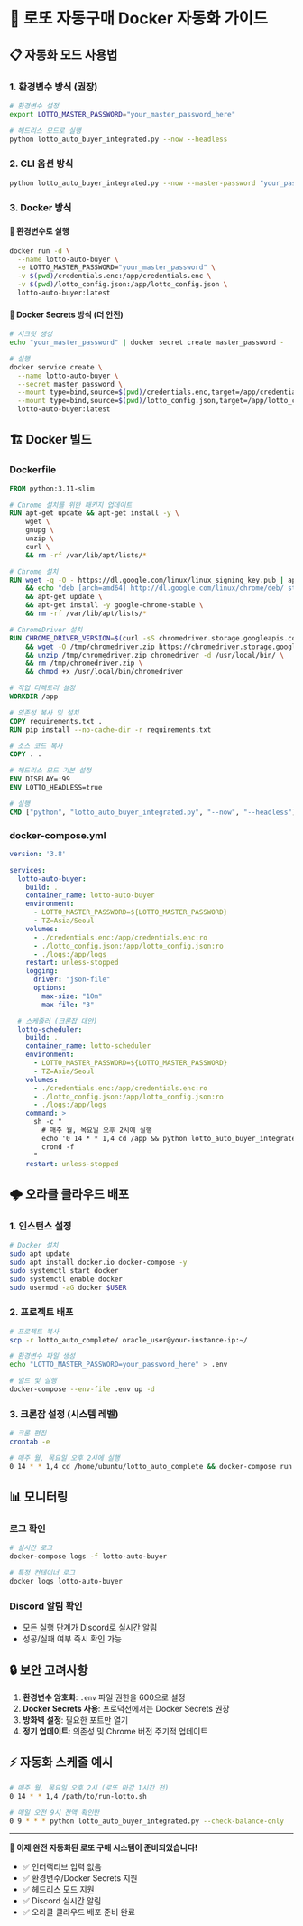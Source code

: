 # 🐳 로또 자동구매 Docker 자동화 가이드

## 📋 자동화 모드 사용법

### 1. 환경변수 방식 (권장)
```bash
# 환경변수 설정
export LOTTO_MASTER_PASSWORD="your_master_password_here"

# 헤드리스 모드로 실행
python lotto_auto_buyer_integrated.py --now --headless
```

### 2. CLI 옵션 방식
```bash
python lotto_auto_buyer_integrated.py --now --master-password "your_password" --headless
```

### 3. Docker 방식

#### 🔧 환경변수로 실행
```bash
docker run -d \
  --name lotto-auto-buyer \
  -e LOTTO_MASTER_PASSWORD="your_master_password" \
  -v $(pwd)/credentials.enc:/app/credentials.enc \
  -v $(pwd)/lotto_config.json:/app/lotto_config.json \
  lotto-auto-buyer:latest
```

#### 🔐 Docker Secrets 방식 (더 안전)
```bash
# 시크릿 생성
echo "your_master_password" | docker secret create master_password -

# 실행
docker service create \
  --name lotto-auto-buyer \
  --secret master_password \
  --mount type=bind,source=$(pwd)/credentials.enc,target=/app/credentials.enc \
  --mount type=bind,source=$(pwd)/lotto_config.json,target=/app/lotto_config.json \
  lotto-auto-buyer:latest
```

## 🏗️ Docker 빌드

### Dockerfile
```dockerfile
FROM python:3.11-slim

# Chrome 설치를 위한 패키지 업데이트
RUN apt-get update && apt-get install -y \
    wget \
    gnupg \
    unzip \
    curl \
    && rm -rf /var/lib/apt/lists/*

# Chrome 설치
RUN wget -q -O - https://dl.google.com/linux/linux_signing_key.pub | apt-key add - \
    && echo "deb [arch=amd64] http://dl.google.com/linux/chrome/deb/ stable main" >> /etc/apt/sources.list.d/google-chrome.list \
    && apt-get update \
    && apt-get install -y google-chrome-stable \
    && rm -rf /var/lib/apt/lists/*

# ChromeDriver 설치
RUN CHROME_DRIVER_VERSION=$(curl -sS chromedriver.storage.googleapis.com/LATEST_RELEASE) \
    && wget -O /tmp/chromedriver.zip https://chromedriver.storage.googleapis.com/$CHROME_DRIVER_VERSION/chromedriver_linux64.zip \
    && unzip /tmp/chromedriver.zip chromedriver -d /usr/local/bin/ \
    && rm /tmp/chromedriver.zip \
    && chmod +x /usr/local/bin/chromedriver

# 작업 디렉토리 설정
WORKDIR /app

# 의존성 복사 및 설치
COPY requirements.txt .
RUN pip install --no-cache-dir -r requirements.txt

# 소스 코드 복사
COPY . .

# 헤드리스 모드 기본 설정
ENV DISPLAY=:99
ENV LOTTO_HEADLESS=true

# 실행
CMD ["python", "lotto_auto_buyer_integrated.py", "--now", "--headless"]
```

### docker-compose.yml
```yaml
version: '3.8'

services:
  lotto-auto-buyer:
    build: .
    container_name: lotto-auto-buyer
    environment:
      - LOTTO_MASTER_PASSWORD=${LOTTO_MASTER_PASSWORD}
      - TZ=Asia/Seoul
    volumes:
      - ./credentials.enc:/app/credentials.enc:ro
      - ./lotto_config.json:/app/lotto_config.json:ro
      - ./logs:/app/logs
    restart: unless-stopped
    logging:
      driver: "json-file"
      options:
        max-size: "10m"
        max-file: "3"

  # 스케줄러 (크론잡 대안)
  lotto-scheduler:
    build: .
    container_name: lotto-scheduler
    environment:
      - LOTTO_MASTER_PASSWORD=${LOTTO_MASTER_PASSWORD}
      - TZ=Asia/Seoul
    volumes:
      - ./credentials.enc:/app/credentials.enc:ro
      - ./lotto_config.json:/app/lotto_config.json:ro
      - ./logs:/app/logs
    command: >
      sh -c "
        # 매주 월, 목요일 오후 2시에 실행
        echo '0 14 * * 1,4 cd /app && python lotto_auto_buyer_integrated.py --now --headless' | crontab -
        crond -f
      "
    restart: unless-stopped
```

## 🌩️ 오라클 클라우드 배포

### 1. 인스턴스 설정
```bash
# Docker 설치
sudo apt update
sudo apt install docker.io docker-compose -y
sudo systemctl start docker
sudo systemctl enable docker
sudo usermod -aG docker $USER
```

### 2. 프로젝트 배포
```bash
# 프로젝트 복사
scp -r lotto_auto_complete/ oracle_user@your-instance-ip:~/

# 환경변수 파일 생성
echo "LOTTO_MASTER_PASSWORD=your_password_here" > .env

# 빌드 및 실행
docker-compose --env-file .env up -d
```

### 3. 크론잡 설정 (시스템 레벨)
```bash
# 크론 편집
crontab -e

# 매주 월, 목요일 오후 2시에 실행
0 14 * * 1,4 cd /home/ubuntu/lotto_auto_complete && docker-compose run --rm lotto-auto-buyer
```

## 📊 모니터링

### 로그 확인
```bash
# 실시간 로그
docker-compose logs -f lotto-auto-buyer

# 특정 컨테이너 로그
docker logs lotto-auto-buyer
```

### Discord 알림 확인
- 모든 실행 단계가 Discord로 실시간 알림
- 성공/실패 여부 즉시 확인 가능

## 🔒 보안 고려사항

1. **환경변수 암호화**: `.env` 파일 권한을 600으로 설정
2. **Docker Secrets 사용**: 프로덕션에서는 Docker Secrets 권장
3. **방화벽 설정**: 필요한 포트만 열기
4. **정기 업데이트**: 의존성 및 Chrome 버전 주기적 업데이트

## ⚡ 자동화 스케줄 예시

```bash
# 매주 월, 목요일 오후 2시 (로또 마감 1시간 전)
0 14 * * 1,4 /path/to/run-lotto.sh

# 매일 오전 9시 잔액 확인만
0 9 * * * python lotto_auto_buyer_integrated.py --check-balance-only
```

---

**🎯 이제 완전 자동화된 로또 구매 시스템이 준비되었습니다!**
- ✅ 인터랙티브 입력 없음
- ✅ 환경변수/Docker Secrets 지원  
- ✅ 헤드리스 모드 지원
- ✅ Discord 실시간 알림
- ✅ 오라클 클라우드 배포 준비 완료
